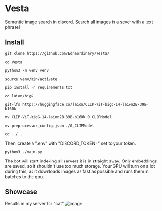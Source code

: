 # Vesta
Semantic image search in discord. Search all images in a sever with a text phrase!

## Install

`git clone https://github.com/Ednaordinary/Vesta/`

`cd Vesta`

`python3 -m venv venv`

`source venv/bin/activate`

`pip install -r requirements.txt`

`cd laion/bigG`

`git-lfs https://huggingface.co/laion/CLIP-ViT-bigG-14-laion2B-39B-b160k`

`mv CLIP-ViT-bigG-14-laion2B-39B-b160k 0_CLIPModel`

`mv preprocessor_config.json ./0_CLIPModel`

`cd ../..`

Then, create a ".env" with "DISCORD_TOKEN=" set to your token.

`python3 ./main.py`

The bot will start indexing all servers it is in straight away. Only embeddings are saved, so it shouldn't use too much storage. Your GPU will turn on a lot during this, as it downloads images as fast as possible and runs them in batches to the gpu.

## Showcase

Results in my server for "cat"
![image](https://github.com/Ednaordinary/Vesta/assets/88869424/271c5697-917c-4430-91a7-9343658fb548)
